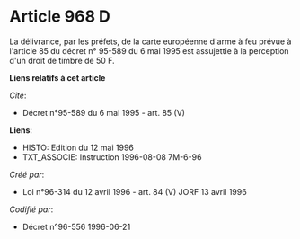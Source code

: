# Article 968 D

La délivrance, par les préfets, de la carte européenne d'arme à feu prévue à l'article 85 du décret n° 95-589 du 6 mai 1995
est assujettie à la perception d'un droit de timbre de 50 F.

**Liens relatifs à cet article**

_Cite_:

  - Décret n°95-589 du 6 mai 1995 - art. 85 (V)

**Liens**:

  - HISTO: Edition du 12 mai 1996
  - TXT_ASSOCIE: Instruction 1996-08-08 7M-6-96

_Créé par_:

  - Loi n°96-314 du 12 avril 1996 - art. 84 (V) JORF 13 avril 1996

_Codifié par_:

  - Décret n°96-556 1996-06-21

